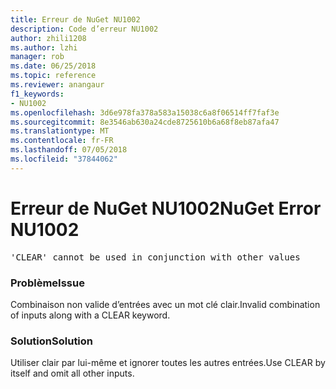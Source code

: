 ```yaml
---
title: Erreur de NuGet NU1002
description: Code d’erreur NU1002
author: zhili1208
ms.author: lzhi
manager: rob
ms.date: 06/25/2018
ms.topic: reference
ms.reviewer: anangaur
f1_keywords:
- NU1002
ms.openlocfilehash: 3d6e978fa378a583a15038c6a8f06514ff7faf3e
ms.sourcegitcommit: 8e3546ab630a24cde8725610b6a68f8eb87afa47
ms.translationtype: MT
ms.contentlocale: fr-FR
ms.lasthandoff: 07/05/2018
ms.locfileid: "37844062"
---
```

# <a name="nuget-error-nu1002"></a><span data-ttu-id="63dbe-103">Erreur de NuGet NU1002</span><span class="sxs-lookup"><span data-stu-id="63dbe-103">NuGet Error NU1002</span></span>

<pre>'CLEAR' cannot be used in conjunction with other values</pre>

### <a name="issue"></a><span data-ttu-id="63dbe-104">Problème</span><span class="sxs-lookup"><span data-stu-id="63dbe-104">Issue</span></span>
<span data-ttu-id="63dbe-105">Combinaison non valide d’entrées avec un mot clé clair.</span><span class="sxs-lookup"><span data-stu-id="63dbe-105">Invalid combination of inputs along with a CLEAR keyword.</span></span>

### <a name="solution"></a><span data-ttu-id="63dbe-106">Solution</span><span class="sxs-lookup"><span data-stu-id="63dbe-106">Solution</span></span>
<span data-ttu-id="63dbe-107">Utiliser clair par lui-même et ignorer toutes les autres entrées.</span><span class="sxs-lookup"><span data-stu-id="63dbe-107">Use CLEAR by itself and omit all other inputs.</span></span>